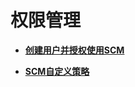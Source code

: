 # 权限管理<a name="ZH-CN_TOPIC_0171355674"></a>

-   **[创建用户并授权使用SCM](创建用户并授权使用SCM.md)**  

-   **[SCM自定义策略](SCM自定义策略.md)**  



